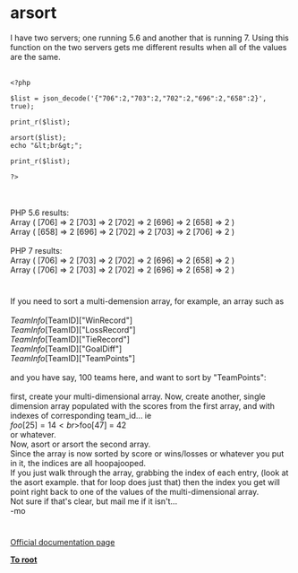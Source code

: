 # arsort



I have two servers; one running 5.6 and another that is running 7.  Using this function on the two servers gets me different results when all of the values are the same.  <br><br>

```
<?php

$list = json_decode('{"706":2,"703":2,"702":2,"696":2,"658":2}', true);

print_r($list);

arsort($list);
echo "&lt;br&gt;";

print_r($list);

?>
```
<br><br>PHP 5.6 results:<br>Array ( [706] =&gt; 2 [703] =&gt; 2 [702] =&gt; 2 [696] =&gt; 2 [658] =&gt; 2 ) <br>Array ( [658] =&gt; 2 [696] =&gt; 2 [702] =&gt; 2 [703] =&gt; 2 [706] =&gt; 2 )<br><br>PHP 7 results:<br>Array ( [706] =&gt; 2 [703] =&gt; 2 [702] =&gt; 2 [696] =&gt; 2 [658] =&gt; 2 ) <br>Array ( [706] =&gt; 2 [703] =&gt; 2 [702] =&gt; 2 [696] =&gt; 2 [658] =&gt; 2 )  

#

If you need to sort a multi-demension array, for example, an array such as <br><br>$TeamInfo[$TeamID]["WinRecord"] <br>$TeamInfo[$TeamID]["LossRecord"] <br>$TeamInfo[$TeamID]["TieRecord"] <br>$TeamInfo[$TeamID]["GoalDiff"]<br>$TeamInfo[$TeamID]["TeamPoints"] <br><br>and you have say, 100 teams here, and want to sort by "TeamPoints":<br><br>first, create your multi-dimensional array. Now, create another, single dimension array populated with the scores from the first array, and with indexes of corresponding team_id... ie<br>$foo[25] = 14<br>$foo[47] = 42<br>or whatever.<br>Now, asort or arsort the second array.<br>Since the array is now sorted by score or wins/losses or whatever you put in it, the indices are all hoopajooped.<br>If you just walk through the array, grabbing the index of each entry, (look at the asort example. that for loop does just that) then the index you get will point right back to one of the values of the multi-dimensional array.<br>Not sure if that&apos;s clear, but mail me if it isn&apos;t...<br>-mo  

#

[Official documentation page](https://www.php.net/manual/en/function.arsort.php)

**[To root](/README.md)**
